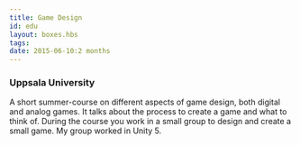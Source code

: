 ```yaml
---
title: Game Design
id: edu
layout: boxes.hbs
tags:
date: 2015-06-10:2 months
---
```

### Uppsala University
A short summer-course on different aspects of game design, both digital and analog games. It talks about the process to create a game and what to think of. During the course you work in a small group to design and create a small game. My group worked in Unity 5.